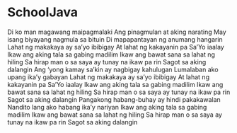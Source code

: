 # SchoolJava

Di ko man magawang maipagmalaki
Ang pinagmulan at aking narating
May isang biyayang nagmula sa bituin
Di mapapantayan ng anumang hangarin
Lahat ng makakaya ay sa’yo ibibigay
At lahat ng kakayanin pa
Sa’Yo iaalay
Ikaw ang aking tala sa gabing madilim
Ikaw ang bawat sana sa lahat ng hiling
Sa hirap man o sa saya ay tunay na ikaw pa rin
Sagot sa aking dalangin
Ang ‘yong kamay sa’kin ay nagbigay kahulugan
Lumalaban ako upang ika’y gabayan
Lahat ng makakaya ay sa’yo ibibigay
At lahat ng kakayanin pa
Sa’Yo iaalay
Ikaw ang aking tala sa gabing madilim
Ikaw ang bawat sana sa lahat ng hiling
Sa hirap man o sa saya ay tunay na ikaw pa rin
Sagot sa aking dalangin
Pangakong habang-buhay ay hindi pakakawalan
Nandito lang ako habang ika’y nariyan
Ikaw ang aking tala sa gabing madilim
Ikaw ang bawat sana sa lahat ng hiling
Sa hirap man o sa saya ay tunay na ikaw pa rin
Sagot sa aking dalangin
